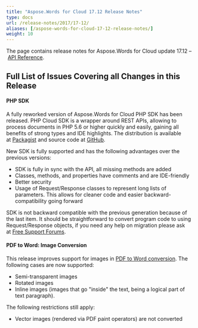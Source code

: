 ```yaml
---
title: "Aspose.Words for Cloud 17.12 Release Notes"
type: docs
url: /release-notes/2017/17-12/
aliases: [/aspose-words-for-cloud-17-12-release-notes/]
weight: 10
---
```


The page contains release notes for Aspose.Words for Cloud update 17.12 – [API Reference](https://apireference.aspose.cloud/words/).

## Full List of Issues Covering all Changes in this Release

#### PHP SDK

A fully reworked version of Aspose.Words for Cloud PHP SDK has been released. PHP Cloud SDK is a wrapper around REST APIs, allowing to process documents in PHP 5.6 or higher quickly and easily, gaining all benefits of strong types and IDE highlights. The distribution is available at [Packagist](https://packagist.org/packages/aspose/words-sdk-php) and source code at [GitHub](https://github.com/aspose-words-cloud/aspose-words-cloud-php).

New SDK is fully supported and has the following advantages over the previous versions:

- SDK is fully in sync with the API, all missing methods are added
- Classes, methods, and properties have comments and are IDE-friendly
- Better security
- Usage of Request/Response classes to represent long lists of parameters. This allows for cleaner code and easier backward-compatibility going forward

SDK is not backward compatible with the previous generation because of the last item. It should be straightforward to convert program code to using Request/Response objects, if you need any help on migration please ask at [Free Support Forums](https://forum.aspose.cloud/c/words).

#### PDF to Word: Image Conversion

This release improves support for images in [PDF to Word conversion](/working-with-pdf-documents/). The following cases are now supported:

- Semi-transparent images
- Rotated images
- Inline images (images that go "inside" the text, being a logical part of text paragraph).

The following restrictions still apply:

- Vector images (rendered via PDF paint operators) are not converted
